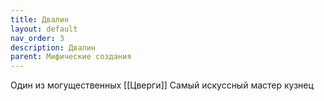 ```yaml
---
title: Двалин
layout: default
nav_order: 3
description: Двалин
parent: Мифические создания
---
```


Один из могущественных [[Цверги]]
Самый искуссный мастер кузнец
